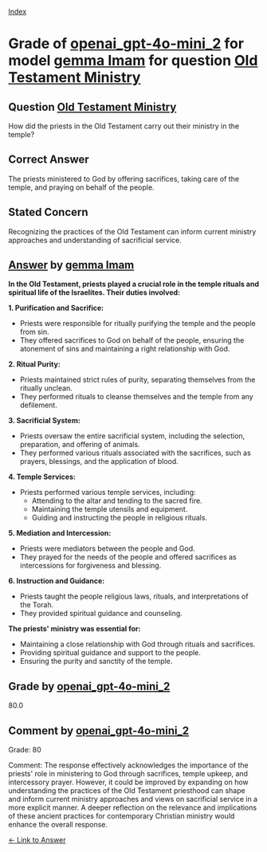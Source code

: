 
[Index](../../../../index.md)
# Grade of [openai_gpt-4o-mini_2](../../../grading_models/openai_gpt-4o-mini_2.md) for model [gemma Imam](../../../answering_models/gemma_Imam.md) for question [Old Testament Ministry](../../../questions/Old_Testament_Ministry.md)

## Question [Old Testament Ministry](../../../questions/Old_Testament_Ministry.md)
How did the priests in the Old Testament carry out their ministry in the temple?

## Correct Answer
The priests ministered to God by offering sacrifices, taking care of the temple, and praying on behalf of the people.

## Stated Concern
Recognizing the practices of the Old Testament can inform current ministry approaches and understanding of sacrificial service.

## [Answer](../Old_Testament_Ministry.md) by [gemma Imam](../../../answering_models/gemma_Imam.md)
**In the Old Testament, priests played a crucial role in the temple rituals and spiritual life of the Israelites. Their duties involved:**

**1. Purification and Sacrifice:**

* Priests were responsible for ritually purifying the temple and the people from sin.
* They offered sacrifices to God on behalf of the people, ensuring the atonement of sins and maintaining a right relationship with God.

**2. Ritual Purity:**

* Priests maintained strict rules of purity, separating themselves from the ritually unclean.
* They performed rituals to cleanse themselves and the temple from any defilement.

**3. Sacrificial System:**

* Priests oversaw the entire sacrificial system, including the selection, preparation, and offering of animals.
* They performed various rituals associated with the sacrifices, such as prayers, blessings, and the application of blood.

**4. Temple Services:**

* Priests performed various temple services, including:
    * Attending to the altar and tending to the sacred fire.
    * Maintaining the temple utensils and equipment.
    * Guiding and instructing the people in religious rituals.

**5. Mediation and Intercession:**

* Priests were mediators between the people and God.
* They prayed for the needs of the people and offered sacrifices as intercessions for forgiveness and blessing.

**6. Instruction and Guidance:**

* Priests taught the people religious laws, rituals, and interpretations of the Torah.
* They provided spiritual guidance and counseling.

**The priests' ministry was essential for:**

* Maintaining a close relationship with God through rituals and sacrifices.
* Providing spiritual guidance and support to the people.
* Ensuring the purity and sanctity of the temple.

## Grade by [openai_gpt-4o-mini_2](../../../grading_models/openai_gpt-4o-mini_2.md)
80.0

## Comment by [openai_gpt-4o-mini_2](../../../grading_models/openai_gpt-4o-mini_2.md)
Grade: 80

Comment: The response effectively acknowledges the importance of the priests' role in ministering to God through sacrifices, temple upkeep, and intercessory prayer. However, it could be improved by expanding on how understanding the practices of the Old Testament priesthood can shape and inform current ministry approaches and views on sacrificial service in a more explicit manner. A deeper reflection on the relevance and implications of these ancient practices for contemporary Christian ministry would enhance the overall response.

[&lt;- Link to Answer](../Old_Testament_Ministry.md)
